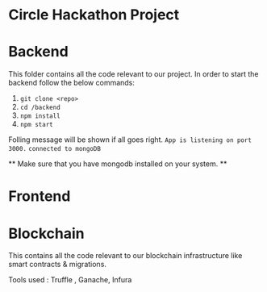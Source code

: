 # Circle Hackathon Project

# Backend
This folder contains all the code relevant to our project. In order to start the backend follow the below commands:
1. `git clone <repo>`
2. `cd /backend`
3. `npm install`
4. `npm start`

Folling message will be shown if all goes right.
`App is listening on port 3000.`
`connected to mongoDB`

** Make sure that you have mongodb installed on your system. **


# Frontend




# Blockchain
This contains all the code relevant to our blockchain infrastructure like smart contracts & migrations.

Tools used : Truffle , Ganache, Infura 